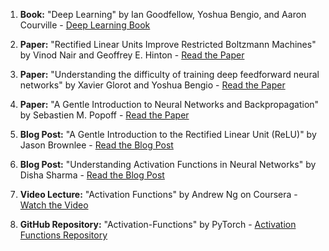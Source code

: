 1. **Book:** "Deep Learning" by Ian Goodfellow, Yoshua Bengio, and Aaron Courville - [Deep Learning Book](http://www.deeplearningbook.org/)

2. **Paper:** "Rectified Linear Units Improve Restricted Boltzmann Machines" by Vinod Nair and Geoffrey E. Hinton - [Read the Paper](https://www.cs.toronto.edu/~hinton/absps/reluICML.pdf)

3. **Paper:** "Understanding the difficulty of training deep feedforward neural networks" by Xavier Glorot and Yoshua Bengio - [Read the Paper](http://proceedings.mlr.press/v9/glorot10a/glorot10a.pdf)

4. **Paper:** "A Gentle Introduction to Neural Networks and Backpropagation" by Sebastien M. Popoff - [Read the Paper](https://sebastian.popovff.com/2019-03-13-a-gentle-intro-to-neural-networks-and-backpropagation/)

5. **Blog Post:** "A Gentle Introduction to the Rectified Linear Unit (ReLU)" by Jason Brownlee - [Read the Blog Post](https://machinelearningmastery.com/rectified-linear-activation-function-for-deep-learning-neural-networks/)

6. **Blog Post:** "Understanding Activation Functions in Neural Networks" by Disha Sharma - [Read the Blog Post](https://towardsdatascience.com/activation-functions-neural-networks-1cbd9f8d91d6)

7. **Video Lecture:** "Activation Functions" by Andrew Ng on Coursera - [Watch the Video](https://www.coursera.org/lecture/deep-neural-networks/activation-functions-0vBk7)

8. **GitHub Repository:** "Activation-Functions" by PyTorch - [Activation Functions Repository](https://github.com/pytorch/pytorch/blob/master/torch/nn/modules/activation.py)
